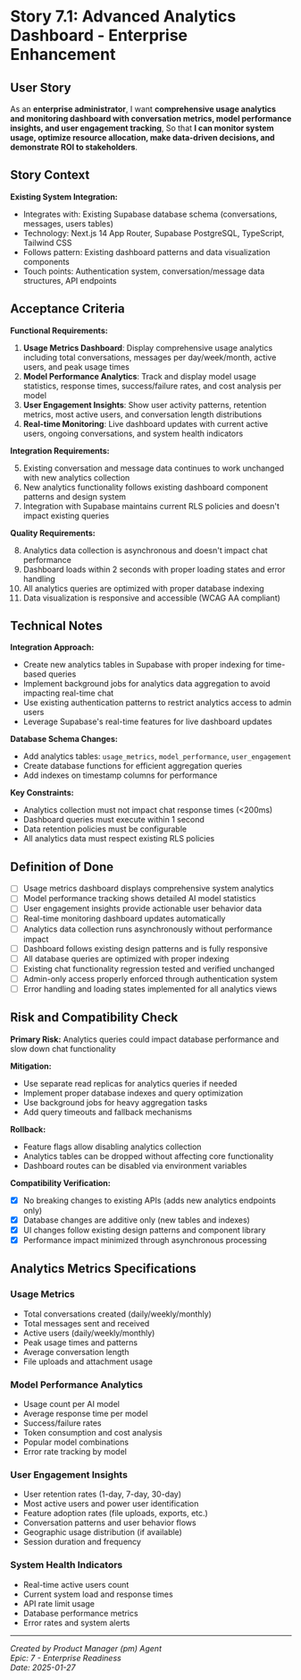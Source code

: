 # Story 7.1: Advanced Analytics Dashboard - Enterprise Enhancement

## User Story

As an **enterprise administrator**,
I want **comprehensive usage analytics and monitoring dashboard with conversation metrics, model performance insights, and user engagement tracking**,
So that **I can monitor system usage, optimize resource allocation, make data-driven decisions, and demonstrate ROI to stakeholders**.

## Story Context

**Existing System Integration:**
- Integrates with: Existing Supabase database schema (conversations, messages, users tables)
- Technology: Next.js 14 App Router, Supabase PostgreSQL, TypeScript, Tailwind CSS
- Follows pattern: Existing dashboard patterns and data visualization components
- Touch points: Authentication system, conversation/message data structures, API endpoints

## Acceptance Criteria

**Functional Requirements:**

1. **Usage Metrics Dashboard**: Display comprehensive usage analytics including total conversations, messages per day/week/month, active users, and peak usage times
2. **Model Performance Analytics**: Track and display model usage statistics, response times, success/failure rates, and cost analysis per model
3. **User Engagement Insights**: Show user activity patterns, retention metrics, most active users, and conversation length distributions
4. **Real-time Monitoring**: Live dashboard updates with current active users, ongoing conversations, and system health indicators

**Integration Requirements:**

5. Existing conversation and message data continues to work unchanged with new analytics collection
6. New analytics functionality follows existing dashboard component patterns and design system
7. Integration with Supabase maintains current RLS policies and doesn't impact existing queries

**Quality Requirements:**

8. Analytics data collection is asynchronous and doesn't impact chat performance
9. Dashboard loads within 2 seconds with proper loading states and error handling
10. All analytics queries are optimized with proper database indexing
11. Data visualization is responsive and accessible (WCAG AA compliant)

## Technical Notes

**Integration Approach:**
- Create new analytics tables in Supabase with proper indexing for time-based queries
- Implement background jobs for analytics data aggregation to avoid impacting real-time chat
- Use existing authentication patterns to restrict analytics access to admin users
- Leverage Supabase's real-time features for live dashboard updates

**Database Schema Changes:**
- Add analytics tables: `usage_metrics`, `model_performance`, `user_engagement`
- Create database functions for efficient aggregation queries
- Add indexes on timestamp columns for performance

**Key Constraints:**
- Analytics collection must not impact chat response times (<200ms)
- Dashboard queries must execute within 1 second
- Data retention policies must be configurable
- All analytics data must respect existing RLS policies

## Definition of Done

- [ ] Usage metrics dashboard displays comprehensive system analytics
- [ ] Model performance tracking shows detailed AI model statistics
- [ ] User engagement insights provide actionable user behavior data
- [ ] Real-time monitoring dashboard updates automatically
- [ ] Analytics data collection runs asynchronously without performance impact
- [ ] Dashboard follows existing design patterns and is fully responsive
- [ ] All database queries are optimized with proper indexing
- [ ] Existing chat functionality regression tested and verified unchanged
- [ ] Admin-only access properly enforced through authentication system
- [ ] Error handling and loading states implemented for all analytics views

## Risk and Compatibility Check

**Primary Risk:** Analytics queries could impact database performance and slow down chat functionality

**Mitigation:** 
- Use separate read replicas for analytics queries if needed
- Implement proper database indexes and query optimization
- Use background jobs for heavy aggregation tasks
- Add query timeouts and fallback mechanisms

**Rollback:** 
- Feature flags allow disabling analytics collection
- Analytics tables can be dropped without affecting core functionality
- Dashboard routes can be disabled via environment variables

**Compatibility Verification:**
- [x] No breaking changes to existing APIs (adds new analytics endpoints only)
- [x] Database changes are additive only (new tables and indexes)
- [x] UI changes follow existing design patterns and component library
- [x] Performance impact minimized through asynchronous processing

## Analytics Metrics Specifications

### Usage Metrics
- Total conversations created (daily/weekly/monthly)
- Total messages sent and received
- Active users (daily/weekly/monthly)
- Peak usage times and patterns
- Average conversation length
- File uploads and attachment usage

### Model Performance Analytics
- Usage count per AI model
- Average response time per model
- Success/failure rates
- Token consumption and cost analysis
- Popular model combinations
- Error rate tracking by model

### User Engagement Insights
- User retention rates (1-day, 7-day, 30-day)
- Most active users and power user identification
- Feature adoption rates (file uploads, exports, etc.)
- Conversation patterns and user behavior flows
- Geographic usage distribution (if available)
- Session duration and frequency

### System Health Indicators
- Real-time active users count
- Current system load and response times
- API rate limit usage
- Database performance metrics
- Error rates and system alerts

---

*Created by Product Manager (pm) Agent*  
*Epic: 7 - Enterprise Readiness*  
*Date: 2025-01-27*